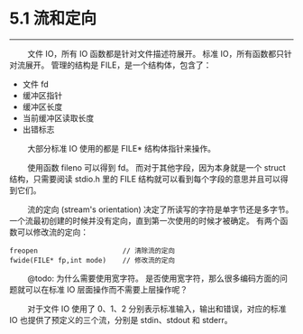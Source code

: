 # 5.1 流和定向
***

&emsp;&emsp;
文件 IO，所有 IO 函数都是针对文件描述符展开。
标准 IO，所有函数都只针对流展开。
管理的结构是 FILE，是一个结构体，包含了：

+ 文件 fd
+ 缓冲区指针
+ 缓冲区长度
+ 当前缓冲区读取长度
+ 出错标志

&emsp;&emsp;
大部分标准 IO 使用的都是 FILE* 结构体指针来操作。

&emsp;&emsp;
使用函数 fileno 可以得到 fd。
而对于其他字段，因为本身就是一个 struct 结构，只需要阅读 stdio.h 里的 FILE 结构就可以看到每个字段的意思并且可以得到它们。

&emsp;&emsp;
流的定向 (stream's orientation) 决定了所读写的字符是单字节还是多字节。
一个流最初创建的时候并没有定向，直到第一次使用的时候才被确定。
有两个函数可以修改流的定向：

    freopen                     // 清除流的定向
    fwide(FILE* fp,int mode)    // 修改流的定向

&emsp;&emsp;
@todo: 为什么需要使用宽字符。
是否使用宽字符，那么很多编码方面的问题就可以在标准 IO 层面操作而不需要上层操作呢？

&emsp;&emsp;
对于文件 IO 使用了 0、1、2 分别表示标准输入，输出和错误，对应的标准 IO 也提供了预定义的三个流，分别是 stdin、stdout 和 stderr。